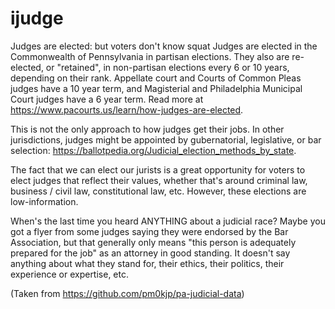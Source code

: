 # ijudge

Judges are elected: but voters don't know squat
Judges are elected in the Commonwealth of Pennsylvania in partisan elections. They also are re-elected, or "retained", in non-partisan elections every 6 or 10 years, depending on their rank. Appellate court and Courts of Common Pleas judges have a 10 year term, and Magisterial and Philadelphia Municipal Court judges have a 6 year term. Read more at https://www.pacourts.us/learn/how-judges-are-elected.

This is not the only approach to how judges get their jobs. In other jurisdictions, judges might be appointed by gubernatorial, legislative, or bar selection: https://ballotpedia.org/Judicial_election_methods_by_state.

The fact that we can elect our jurists is a great opportunity for voters to elect judges that reflect their values, whether that's around criminal law, business / civil law, constitutional law, etc. However, these elections are low-information.

When's the last time you heard ANYTHING about a judicial race? Maybe you got a flyer from some judges saying they were endorsed by the Bar Association, but that generally only means "this person is adequately prepared for the job" as an attorney in good standing. It doesn't say anything about what they stand for, their ethics, their politics, their experience or expertise, etc.

(Taken from https://github.com/pm0kjp/pa-judicial-data)

